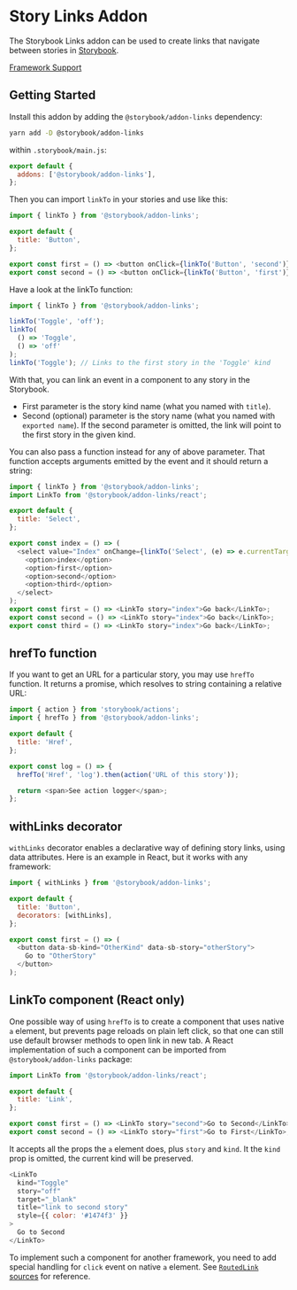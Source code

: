 # Story Links Addon

The Storybook Links addon can be used to create links that navigate between stories in [Storybook](https://storybook.js.org).

[Framework Support](https://storybook.js.org/docs/configure/integration/frameworks-feature-support)

## Getting Started

Install this addon by adding the `@storybook/addon-links` dependency:

```sh
yarn add -D @storybook/addon-links
```

within `.storybook/main.js`:

```js
export default {
  addons: ['@storybook/addon-links'],
};
```

Then you can import `linkTo` in your stories and use like this:

```js
import { linkTo } from '@storybook/addon-links';

export default {
  title: 'Button',
};

export const first = () => <button onClick={linkTo('Button', 'second')}>Go to "Second"</button>;
export const second = () => <button onClick={linkTo('Button', 'first')}>Go to "First"</button>;
```

Have a look at the linkTo function:

```js
import { linkTo } from '@storybook/addon-links';

linkTo('Toggle', 'off');
linkTo(
  () => 'Toggle',
  () => 'off'
);
linkTo('Toggle'); // Links to the first story in the 'Toggle' kind
```

With that, you can link an event in a component to any story in the Storybook.

- First parameter is the story kind name (what you named with `title`).
- Second (optional) parameter is the story name (what you named with `exported name`).
  If the second parameter is omitted, the link will point to the first story in the given kind.

You can also pass a function instead for any of above parameter. That function accepts arguments emitted by the event and it should return a string:

```js
import { linkTo } from '@storybook/addon-links';
import LinkTo from '@storybook/addon-links/react';

export default {
  title: 'Select',
};

export const index = () => (
  <select value="Index" onChange={linkTo('Select', (e) => e.currentTarget.value)}>
    <option>index</option>
    <option>first</option>
    <option>second</option>
    <option>third</option>
  </select>
);
export const first = () => <LinkTo story="index">Go back</LinkTo>;
export const second = () => <LinkTo story="index">Go back</LinkTo>;
export const third = () => <LinkTo story="index">Go back</LinkTo>;
```

## hrefTo function

If you want to get an URL for a particular story, you may use `hrefTo` function. It returns a promise, which resolves to string containing a relative URL:

```js
import { action } from 'storybook/actions';
import { hrefTo } from '@storybook/addon-links';

export default {
  title: 'Href',
};

export const log = () => {
  hrefTo('Href', 'log').then(action('URL of this story'));

  return <span>See action logger</span>;
};
```

## withLinks decorator

`withLinks` decorator enables a declarative way of defining story links, using data attributes.
Here is an example in React, but it works with any framework:

```js
import { withLinks } from '@storybook/addon-links';

export default {
  title: 'Button',
  decorators: [withLinks],
};

export const first = () => (
  <button data-sb-kind="OtherKind" data-sb-story="otherStory">
    Go to "OtherStory"
  </button>
);
```

## LinkTo component (React only)

One possible way of using `hrefTo` is to create a component that uses native `a` element, but prevents page reloads on plain left click, so that one can still use default browser methods to open link in new tab.
A React implementation of such a component can be imported from `@storybook/addon-links` package:

```js
import LinkTo from '@storybook/addon-links/react';

export default {
  title: 'Link',
};

export const first = () => <LinkTo story="second">Go to Second</LinkTo>;
export const second = () => <LinkTo story="first">Go to First</LinkTo>;
```

It accepts all the props the `a` element does, plus `story` and `kind`. It the `kind` prop is omitted, the current kind will be preserved.

```js
<LinkTo
  kind="Toggle"
  story="off"
  target="_blank"
  title="link to second story"
  style={{ color: '#1474f3' }}
>
  Go to Second
</LinkTo>
```

To implement such a component for another framework, you need to add special handling for `click` event on native `a` element. See [`RoutedLink` sources](https://github.com/storybookjs/storybook/blob/next/code/addons/links/src/react/components/RoutedLink.tsx) for reference.
